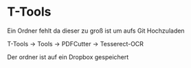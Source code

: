# T-Tools
Ein Ordner fehlt da dieser zu groß ist um aufs Git Hochzuladen 

T-Tools -> Tools -> PDFCutter -> Tesserect-OCR 

Der ordner ist auf ein Dropbox gespeichert 
